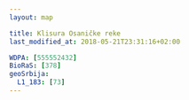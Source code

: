 ```yaml
---
layout: map

title: Klisura Osaničke reke
last_modified_at: 2018-05-21T23:31:16+02:00

WDPA: [555552432]
BioRaS: [378]
geoSrbija:
  L1_183: [73]
---
```

